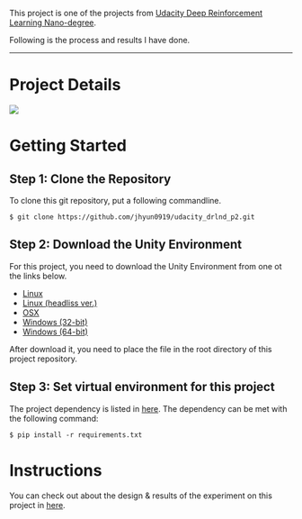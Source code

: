 This project is one of the projects from [Udacity Deep Reinforcement Learning Nano-degree](https://github.com/udacity/deep-reinforcement-learning).

Following is the process and results I have done.

---
# Project Details

![](https://user-images.githubusercontent.com/10624937/43851024-320ba930-9aff-11e8-8493-ee547c6af349.gif)



# Getting Started

## Step 1: Clone the Repository

To clone this git repository, put a following commandline.

```
$ git clone https://github.com/jhyun0919/udacity_drlnd_p2.git
```

## Step 2: Download the Unity Environment

For this project, you need to download the Unity Environment from one ot the links below.

* [Linux]()
* [Linux (headliss ver.)]()
* [OSX]()
* [Windows (32-bit)]()
* [Windows (64-bit)]()

After download it, you need to place the file in the root directory of this project repository.

## Step 3: Set virtual environment for this project

The project dependency is listed in [here]().
The dependency can be met with the following command:

```
$ pip install -r requirements.txt
```

# Instructions

You can check out about the design & results of the experiment on this project in [here]().
